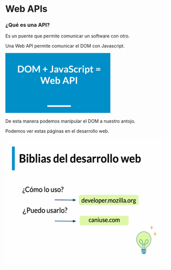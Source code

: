 # **Web APIs**

### **¿Qué es una API?**

Es un puente que permite comunicar un software con otro.

Una Web API permite comunicar el DOM con Javascript.

<img src="../_resources/webAPI.PNG" alt="webAPI.PNG" width="328" height="187">

De esta manera podemos manipular el DOM a nuestro antojo.

Podemos ver estas páginas en el desarrollo web.

<img src="../_resources/biblia.PNG" alt="biblia.PNG" width="542" height="399">